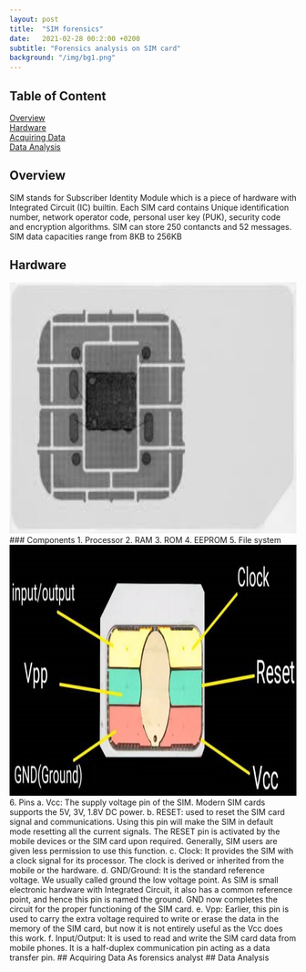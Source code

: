```yaml
---
layout: post
title:  "SIM forensics"
date:   2021-02-28 00:2:00 +0200
subtitle: "Forensics analysis on SIM card"
background: "/img/bg1.png"
---
```


## Table of Content
[Overview](#overview)   
[Hardware](#hardware)   
[Acquiring Data](#acquiring-data)   
[Data Analysis](#data-analysis)   
## Overview
SIM stands for Subscriber Identity Module which is a piece of hardware with Integrated Circuit (IC) builtin. Each SIM card contains Unique identification number, network operator code, personal user key (PUK), security code and encryption algorithms. SIM can store 250 contancts and 52 messages. SIM data capacities range from 8KB to 256KB
## Hardware
<img src="/img/SIM Forensics/index.jpg" alt="X-ray image" width="800" height="440">
### Components
1. Processor
2. RAM
3. ROM
4. EEPROM
5. File system
<img src="/img/SIM Forensics/sim_card_hardware.jpg" alt="SIM card pins" width="800" height="440">
6. Pins
a. Vcc: The supply voltage pin of the SIM. Modern SIM cards supports the 5V, 3V, 1.8V DC power.
b. RESET: used to reset the SIM card signal and communications. Using this pin will make the SIM in default mode resetting all the current signals. The RESET pin is activated by the mobile devices or the SIM card upon required. Generally, SIM users are given less permission to use this function.
c. Clock: It provides the SIM with a clock signal for its processor. The clock is derived or inherited from the mobile or the hardware.
d. GND/Ground: It is the standard reference voltage. We usually called ground the low voltage point. As SIM is small electronic hardware with Integrated Circuit, it also has a common reference point, and hence this pin is named the ground. GND now completes the circuit for the proper functioning of the SIM card.
e. Vpp: Earlier, this pin is used to carry the extra voltage required to write or erase the data in the memory of the SIM card, but now it is not entirely useful as the Vcc does this work.
f. Input/Output: It is used to read and write the SIM card data from mobile phones. It is a half-duplex communication pin acting as a data transfer pin.
## Acquiring Data
As forensics analyst
## Data Analysis
